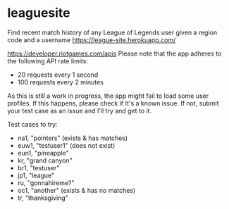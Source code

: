 # leaguesite
Find recent match history of any League of Legends user given a region code and a username
https://league-site.herokuapp.com/

https://developer.riotgames.com/apis
Please note that the app adheres to the following API rate limits:
* 20 requests every 1 second
* 100 requests every 2 minutes

As this is still a work in progress, the app might fail to load some user profiles. If this happens, please check if It's a known issue. If not, submit your test case as an issue and I'll try and get to it.

Test cases to try:
* na1, "pointers" (exists & has matches)
* euw1, "testuser1" (does not exist)
* eun1, "pineapple"
* kr, "grand canyon"
* br1, "testuser"
* jp1, "league"
* ru, "gonnahireme?"
* oc1, "another" (exists & has no matches)
* tr, "thanksgiving"
